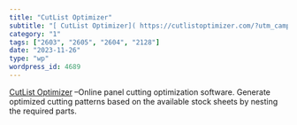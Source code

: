 ```yaml
---
title: "CutList Optimizer"
subtitle: "[ CutList Optimizer]( https://cutlistoptimizer.com/?utm_campaign=Gareth%27s%20Tips,%20Tools,%20and%2..."
category: "1"
tags: ["2603", "2605", "2604", "2128"]
date: "2023-11-26"
type: "wp"
wordpress_id: 4689
---
```

[ CutList Optimizer]( https://cutlistoptimizer.com/?utm_campaign=Gareth%27s%20Tips,%20Tools,%20and%20Shop%20Tales&utm_medium=email&utm_source=Revue%20newsletter) –Online panel cutting optimization software. Generate optimized cutting patterns based on the available stock sheets by nesting the required parts.